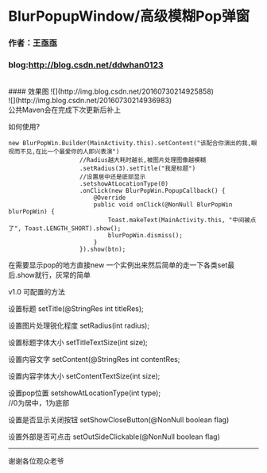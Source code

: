 # BlurPopupWindow/高级模糊Pop弹窗<br>

### 作者：王亟亟

### blog:http://blog.csdn.net/ddwhan0123

<br>
#### 效果图
![](http://img.blog.csdn.net/20160730214925858)  
<br>
![](http://img.blog.csdn.net/20160730214936983)  
<br>
公共Maven会在完成下次更新后补上<br>


如何使用?  <br>

    new BlurPopWin.Builder(MainActivity.this).setContent("该配合你演出的我,眼视而不见,在比一个最爱你的人即兴表演")
                        //Radius越大耗时越长,被图片处理图像越模糊
                        .setRadius(3).setTitle("我是标题")
                        //设置居中还是底部显示
                        .setshowAtLocationType(0)
                        .onClick(new BlurPopWin.PopupCallback() {
                            @Override
                            public void onClick(@NonNull BlurPopWin blurPopWin) {
                                Toast.makeText(MainActivity.this, "中间被点了", Toast.LENGTH_SHORT).show();
                                blurPopWin.dismiss();
                            }
                        }).show(btn);
在需要显示pop的地方直接new 一个实例出来然后简单的走一下各类set最后.show就行，灰常的简单<br>

v1.0 可配置的方法<br>

设置标题 setTitle(@StringRes int titleRes);<br>

设置图片处理锐化程度 setRadius(int radius);<br>

设置标题字体大小 setTitleTextSize(int size);<br>

设置内容文字 setContent(@StringRes int contentRes;<br>

设置内容字体大小 setContentTextSize(int size);<br>

设置pop位置 setshowAtLocationType(int type);<br>//0为居中，1为底部

设置是否显示关闭按钮 setShowCloseButton(@NonNull boolean flag)

设置外部是否可点击 setOutSideClickable(@NonNull boolean flag)

--------------------------

谢谢各位观众老爷




